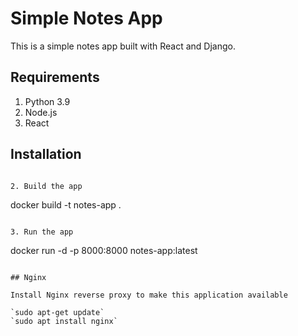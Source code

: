 # Simple Notes App
This is a simple notes app built with React and Django.

## Requirements
1. Python 3.9
2. Node.js
3. React

## Installation
```

2. Build the app
```
docker build -t notes-app .
```

3. Run the app
```
docker run -d -p 8000:8000 notes-app:latest
```

## Nginx

Install Nginx reverse proxy to make this application available

`sudo apt-get update`
`sudo apt install nginx`
